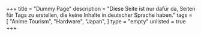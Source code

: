 +++
title = "Dummy Page"
description = "Diese Seite ist nur dafür da, Seiten für Tags zu erstellen, die keine Inhalte in deutscher Sprache haben."
tags = [
  "Anime Tourism",
  "Hardware",
  "Japan",
]
type = "empty"
unlisted = true
+++
